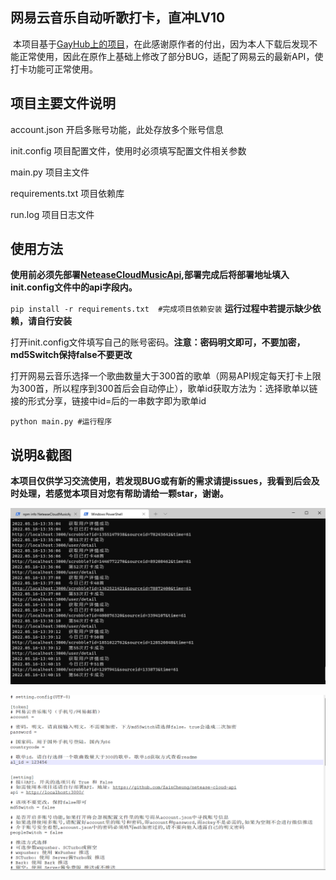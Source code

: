 ## 网易云音乐自动听歌打卡，直冲LV10

​	本项目基于[GayHub上的项目](https://github.com/ZainCheung/netease-cloud)，在此感谢原作者的付出，因为本人下载后发现不能正常使用，因此在原作上基础上修改了部分BUG，适配了网易云的最新API，使打卡功能可正常使用。



## 项目主要文件说明

account.json   开启多账号功能，此处存放多个账号信息

init.config   项目配置文件，使用时必须填写配置文件相关参数

main.py	项目主文件

requirements.txt	项目依赖库

run.log	项目日志文件



## 使用方法

**使用前必须先部署[NeteaseCloudMusicApi](https://github.com/Binaryify/NeteaseCloudMusicApi),部署完成后将部署地址填入init.config文件中的api字段内。**

`pip install -r requirements.txt  #完成项目依赖安装`  **运行过程中若提示缺少依赖，请自行安装**

打开init.config文件填写自己的账号密码。**注意：密码明文即可，不要加密，md5Switch保持false不要更改**

打开网易云音乐选择一个歌曲数量大于300首的歌单（网易API规定每天打卡上限为300首，所以程序到300首后会自动停止），歌单id获取方法为：选择歌单以链接的形式分享，链接中id=后的一串数字即为歌单id

`python main.py #运行程序`



## 说明&截图

**本项目仅供学习交流使用，若发现BUG或有新的需求请提issues，我看到后会及时处理，若感觉本项目对您有帮助请给一颗star，谢谢。**

![](image-20220516134035852.png)

![](image-20220516134054150.png)
